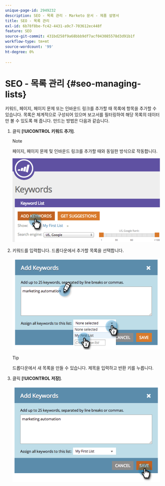 ```yaml
---
unique-page-id: 2949232
description: SEO - 목록 관리 - Marketo 문서 - 제품 설명서
title: SEO - 목록 관리
exl-id: 6b78f8be-fc42-4431-a9c7-703612ec448f
feature: SEO
source-git-commit: 431bd258f9a68bbb9df7acf043085578d3d91b1f
workflow-type: tm+mt
source-wordcount: '99'
ht-degree: 0%

---
```


# SEO - 목록 관리 {#seo-managing-lists}

키워드, 페이지, 페이지 문제 또는 인바운드 링크를 추가할 때 목록에 항목을 추가할 수 있습니다. 목록은 체계적으로 구성되어 있으며 보고서를 필터링하여 해당 목록의 데이터만 볼 수 있도록 해 줍니다. 만드는 방법은 다음과 같습니다.

1. 클릭 **[!UICONTROL 키워드 추가]**.

   >[!NOTE]
   >
   >페이지, 페이지 문제 및 인바운드 링크를 추가할 때와 동일한 방식으로 작동합니다.

   ![](assets/image2014-9-18-13-3a24-3a35.png)

1. 키워드를 입력합니다. 드롭다운에서 추가할 목록을 선택합니다.

   ![](assets/image2014-9-18-13-3a24-3a50.png)

   >[!TIP]
   >
   >드롭다운에서 새 목록을 만들 수 있습니다. 제목을 입력하고 반환 키를 누릅니다.

1. 클릭 **[!UICONTROL 저장]**.

   ![](assets/image2014-9-18-13-3a25-3a36.png)
